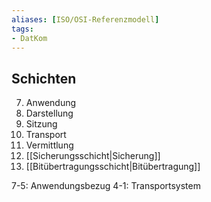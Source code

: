 ```yaml
---
aliases: [ISO/OSI-Referenzmodell]
tags:
- DatKom
---
```

## Schichten
7. Anwendung
6. Darstellung
5. Sitzung
4. Transport
3. Vermittlung
2. [[Sicherungsschicht|Sicherung]]
1. [[Bitübertragungsschicht|Bitübertragung]]

7-5: Anwendungsbezug
4-1: Transportsystem